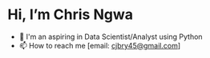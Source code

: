 # Hi, I’m Chris Ngwa
- 👀 I'm an aspiring in Data Scientist/Analyst using Python
- 📫 How to reach me [email: cjbry45@gmail.com]

<!---
cbngwajr/cbngwajr is a ✨ special ✨ repository because its `README.md` (this file) appears on your GitHub profile.
You can click the Preview link to take a look at your changes.
--->
